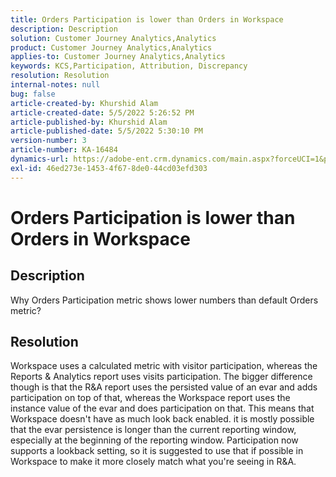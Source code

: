 ```yaml
---
title: Orders Participation is lower than Orders in Workspace
description: Description
solution: Customer Journey Analytics,Analytics
product: Customer Journey Analytics,Analytics
applies-to: Customer Journey Analytics,Analytics
keywords: KCS,Participation, Attribution, Discrepancy
resolution: Resolution
internal-notes: null
bug: false
article-created-by: Khurshid Alam
article-created-date: 5/5/2022 5:26:52 PM
article-published-by: Khurshid Alam
article-published-date: 5/5/2022 5:30:10 PM
version-number: 3
article-number: KA-16484
dynamics-url: https://adobe-ent.crm.dynamics.com/main.aspx?forceUCI=1&pagetype=entityrecord&etn=knowledgearticle&id=5624a68b-98cc-ec11-a7b5-6045bd00dbbc
exl-id: 46ed273e-1453-4f67-8de0-44cd03efd303
---
```

# Orders Participation is lower than Orders in Workspace

## Description


Why Orders Participation metric shows lower numbers than default Orders metric?


## Resolution


Workspace uses a calculated metric with visitor participation, whereas the Reports & Analytics report uses visits participation. The bigger difference though is that the R&A report uses the persisted value of an evar and adds participation on top of that, whereas the Workspace report uses the instance value of the evar and does participation on that. This means that Workspace doesn't have as much look back enabled. it is mostly possible that the evar persistence is longer than the current reporting window, especially at the beginning of the reporting window. Participation now supports a lookback setting, so it is suggested to use that if possible in Workspace to make it more closely match what you're seeing in R&A.
